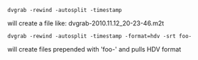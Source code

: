 `dvgrab -rewind -autosplit -timestamp`

will create a file like: dvgrab-2010.11.12_20-23-46.m2t

`dvgrab -rewind -autosplit -timestamp -format=hdv -srt foo-`

will create files prepended with 'foo-' and pulls HDV format